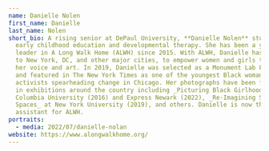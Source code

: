 ```yaml
---
name: Danielle Nolen
first_name: Danielle
last_name: Nolen
short_bio: A rising senior at DePaul University, **Danielle Nolen** studies
  early childhood education and developmental therapy. She has been a youth
  leader in A Long Walk Home (ALWH) since 2015. With ALWH, Danielle has traveled
  to New York, DC, and other major cities, to empower women and girls through
  her voice and art. In 2019, Danielle was selected as a Monument Lab Fellow,
  and featured in The New York Times as one of the youngest Black woman
  activists spearheading change in Chicago. Her photographs have been featured
  in exhibitions around the country including _Picturing Black Girlhood_ at
  Columbia University (2016) and Express Newark (2022), _Re-Imagining Safe
  Spaces_ at New York University (2019), and others. Danielle is now the program
  assistant for ALWH.
portraits:
  - media: 2022/07/danielle-nolan
website: https://www.alongwalkhome.org/
---
```

